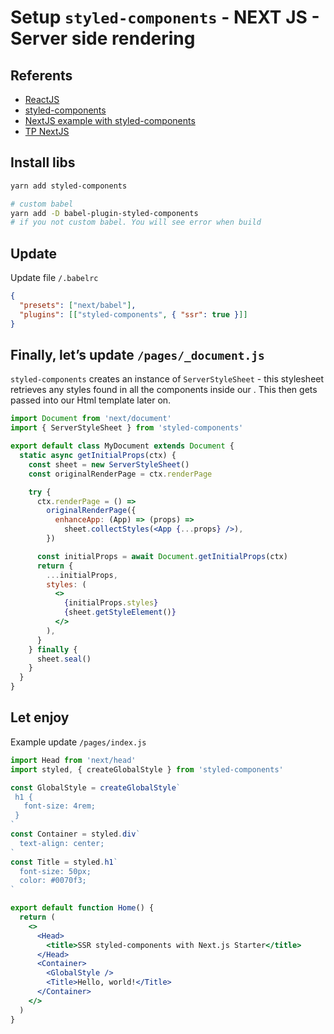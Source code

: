 # Setup `styled-components` - NEXT JS - Server side rendering

## Referents

- [ReactJS](https://reactjs.org/)
- [styled-components](https://styled-components.com/)
- [NextJS example with styled-components](https://github.com/vercel/next.js/tree/master/examples/with-styled-components)
- [TP NextJS](https://tampm.com/blog/next-js/)

## Install libs

```bash
yarn add styled-components

# custom babel
yarn add -D babel-plugin-styled-components
# if you not custom babel. You will see error when build
```

## Update

Update file `/.babelrc`

```json
{
  "presets": ["next/babel"],
  "plugins": [["styled-components", { "ssr": true }]]
}
```

## Finally, let’s update `/pages/_document.js`

`styled-components` creates an instance of `ServerStyleSheet` - this stylesheet retrieves any styles found in all the components inside our <App />. This then gets passed into our Html template later on.

```jsx
import Document from 'next/document'
import { ServerStyleSheet } from 'styled-components'

export default class MyDocument extends Document {
  static async getInitialProps(ctx) {
    const sheet = new ServerStyleSheet()
    const originalRenderPage = ctx.renderPage

    try {
      ctx.renderPage = () =>
        originalRenderPage({
          enhanceApp: (App) => (props) =>
            sheet.collectStyles(<App {...props} />),
        })

      const initialProps = await Document.getInitialProps(ctx)
      return {
        ...initialProps,
        styles: (
          <>
            {initialProps.styles}
            {sheet.getStyleElement()}
          </>
        ),
      }
    } finally {
      sheet.seal()
    }
  }
}
```

## Let enjoy

Example update `/pages/index.js`

```jsx
import Head from 'next/head'
import styled, { createGlobalStyle } from 'styled-components'

const GlobalStyle = createGlobalStyle`
 h1 {
   font-size: 4rem;
 }
`
const Container = styled.div`
  text-align: center;
`
const Title = styled.h1`
  font-size: 50px;
  color: #0070f3;
`

export default function Home() {
  return (
    <>
      <Head>
        <title>SSR styled-components with Next.js Starter</title>
      </Head>
      <Container>
        <GlobalStyle />
        <Title>Hello, world!</Title>
      </Container>
    </>
  )
}
```
